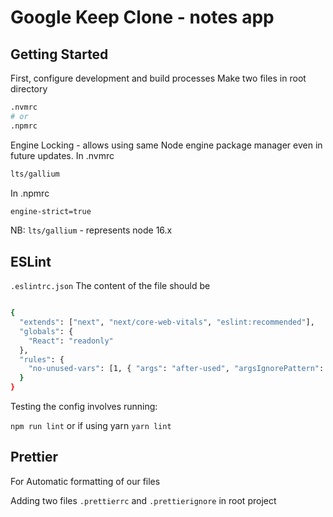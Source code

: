# Google Keep Clone - notes app

## Getting Started

First, configure development and build processes
Make two files in root directory
```bash
.nvmrc
# or
.npmrc
```
Engine Locking - allows using same Node engine package manager even in future updates.
In .nvmrc
```bash
lts/gallium

```
In .npmrc
```bash
engine-strict=true

```
NB: `lts/gallium` - represents node 16.x



## ESLint

`.eslintrc.json`
The content of the file should be 

```bash 

{
  "extends": ["next", "next/core-web-vitals", "eslint:recommended"],
  "globals": {
    "React": "readonly"
  },
  "rules": {
    "no-unused-vars": [1, { "args": "after-used", "argsIgnorePattern": "^_" }]
  }
}
```
Testing the config involves running:

`npm run lint` or if using yarn `yarn lint`

## Prettier

For Automatic formatting of our files

Adding two files `.prettierrc` and `.prettierignore` in root project
